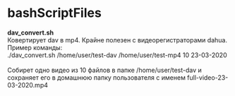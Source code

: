 # bashScriptFiles
<b>dav_convert.sh</b><br>
Ковертирует dav в mp4. Крайне полезен с видеорегистраторами dahua. <br>
Пример команды:<br>
./dav_convert.sh /home/user/test-dav /home/user/test-mp4 10 23-03-2020<br><br>
Собирет одно видео из 10 файлов в папке /home/user/test-dav и сохраняет его в домашнюю папку пользователя с именем full-video-23-03-2020.mp4

